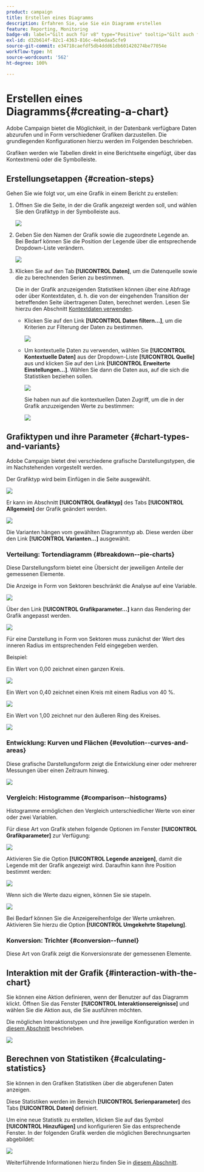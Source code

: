 ```yaml
---
product: campaign
title: Erstellen eines Diagramms
description: Erfahren Sie, wie Sie ein Diagramm erstellen
feature: Reporting, Monitoring
badge-v8: label="Gilt auch für v8" type="Positive" tooltip="Gilt auch für Campaign v8"
exl-id: d32b614f-82c1-4363-816c-4ebedaa5cfe9
source-git-commit: e34718caefdf5db4ddd61db601420274be77054e
workflow-type: ht
source-wordcount: '562'
ht-degree: 100%

---
```


# Erstellen eines Diagramms{#creating-a-chart}



Adobe Campaign bietet die Möglichkeit, in der Datenbank verfügbare Daten abzurufen und in Form verschiedener Grafiken darzustellen. Die grundlegenden Konfigurationen hierzu werden im Folgenden beschrieben.

Grafiken werden wie Tabellen direkt in eine Berichtseite eingefügt, über das Kontextmenü oder die Symbolleiste.

## Erstellungsetappen {#creation-steps}

Gehen Sie wie folgt vor, um eine Grafik in einem Bericht zu erstellen:

1. Öffnen Sie die Seite, in der die Grafik angezeigt werden soll, und wählen Sie den Grafiktyp in der Symbolleiste aus.

   ![](assets/s_advuser_report_page_activity_04.png)

1. Geben Sie den Namen der Grafik sowie die zugeordnete Legende an. Bei Bedarf können Sie die Position der Legende über die entsprechende Dropdown-Liste verändern.

   ![](assets/s_ncs_advuser_report_wizard_018.png)

1. Klicken Sie auf den Tab **[!UICONTROL Daten]**, um die Datenquelle sowie die zu berechnenden Serien zu bestimmen.

   Die in der Grafik anzuzeigenden Statistiken können über eine Abfrage oder über Kontextdaten, d. h. die von der eingehenden Transition der betreffenden Seite übertragenen Daten, berechnet werden. Lesen Sie hierzu den Abschnitt [Kontextdaten verwenden](../../reporting/using/using-the-context.md#using-context-data).

   * Klicken Sie auf den Link **[!UICONTROL Daten filtern...]**, um die Kriterien zur Filterung der Daten zu bestimmen.

     ![](assets/reporting_graph_add_filter.png)

   * Um kontextuelle Daten zu verwenden, wählen Sie **[!UICONTROL Kontextuelle Daten]** aus der Dropdown-Liste **[!UICONTROL Quelle]** aus und klicken Sie auf den Link **[!UICONTROL Erweiterte Einstellungen...]**. Wählen Sie dann die Daten aus, auf die sich die Statistiken beziehen sollen.

     ![](assets/reporting_graph_from_context.png)

     Sie haben nun auf die kontextuellen Daten Zugriff, um die in der Grafik anzuzeigenden Werte zu bestimmen:

     ![](assets/reporting_graph_select-from_context.png)

## Grafiktypen und ihre Parameter {#chart-types-and-variants}

Adobe Campaign bietet drei verschiedene grafische Darstellungstypen, die im Nachstehenden vorgestellt werden.

Der Grafiktyp wird beim Einfügen in die Seite ausgewählt.

![](assets/s_advuser_report_page_activity_04.png)

Er kann im Abschnitt **[!UICONTROL Grafiktyp]** des Tabs **[!UICONTROL Allgemein]** der Grafik geändert werden.

![](assets/reporting_change_graph_type.png)

Die Varianten hängen vom gewählten Diagrammtyp ab. Diese werden über den Link **[!UICONTROL Varianten…]** ausgewählt.

### Verteilung: Tortendiagramm {#breakdown--pie-charts}

Diese Darstellungsform bietet eine Übersicht der jeweiligen Anteile der gemessenen Elemente.

Die Anzeige in Form von Sektoren beschränkt die Analyse auf eine Variable.

![](assets/reporting_graph_type_sector_1.png)

Über den Link **[!UICONTROL Grafikparameter...]** kann das Rendering der Grafik angepasst werden.

![](assets/reporting_graph_type_sector_2.png)

Für eine Darstellung in Form von Sektoren muss zunächst der Wert des inneren Radius im entsprechenden Feld eingegeben werden.

Beispiel:

Ein Wert von 0,00 zeichnet einen ganzen Kreis.

![](assets/s_ncs_advuser_report_sector_exple1.png)

Ein Wert von 0,40 zeichnet einen Kreis mit einem Radius von 40 %.

![](assets/s_ncs_advuser_report_sector_exple2.png)

Ein Wert von 1,00 zeichnet nur den äußeren Ring des Kreises.

![](assets/s_ncs_advuser_report_sector_exple3.png)

### Entwicklung: Kurven und Flächen {#evolution--curves-and-areas}

Diese grafische Darstellungsform zeigt die Entwicklung einer oder mehrerer Messungen über einen Zeitraum hinweg.

![](assets/reporting_graph_type_curve.png)

### Vergleich: Histogramme {#comparison--histograms}

Histogramme ermöglichen den Vergleich unterschiedlicher Werte von einer oder zwei Variablen.

Für diese Art von Grafik stehen folgende Optionen im Fenster **[!UICONTROL Grafikparameter]** zur Verfügung:

![](assets/reporting_select_graph_var.png)

Aktivieren Sie die Option **[!UICONTROL Legende anzeigen]**, damit die Legende mit der Grafik angezeigt wird. Daraufhin kann ihre Position bestimmt werden:

![](assets/reporting_select_graph_legend.png)

Wenn sich die Werte dazu eignen, können Sie sie stapeln.

![](assets/reporting_graph_type_histo.png)

Bei Bedarf können Sie die Anzeigereihenfolge der Werte umkehren. Aktivieren Sie hierzu die Option **[!UICONTROL Umgekehrte Stapelung]**.

### Konversion: Trichter {#conversion--funnel}

Diese Art von Grafik zeigt die Konversionsrate der gemessenen Elemente.

## Interaktion mit der Grafik {#interaction-with-the-chart}

Sie können eine Aktion definieren, wenn der Benutzer auf das Diagramm klickt. Öffnen Sie das Fenster **[!UICONTROL Interaktionsereignisse]** und wählen Sie die Aktion aus, die Sie ausführen möchten.

Die möglichen Interaktionstypen und ihre jeweilige Konfiguration werden in [diesem Abschnitt](../../web/using/static-elements-in-a-web-form.md#inserting-html-content) beschrieben.

![](assets/s_ncs_advuser_report_wizard_017.png)

## Berechnen von Statistiken {#calculating-statistics}

Sie können in den Grafiken Statistiken über die abgerufenen Daten anzeigen.

Diese Statistiken werden im Bereich **[!UICONTROL Serienparameter]** des Tabs **[!UICONTROL Daten]** definiert.

Um eine neue Statistik zu erstellen, klicken Sie auf das Symbol **[!UICONTROL Hinzufügen]** und konfigurieren Sie das entsprechende Fenster. In der folgenden Grafik werden die möglichen Berechnungsarten abgebildet:

![](assets/reporting_add_statistics.png)

Weiterführende Informationen hierzu finden Sie in [diesem Abschnitt](../../reporting/using/using-the-descriptive-analysis-wizard.md#statistics-calculation).
